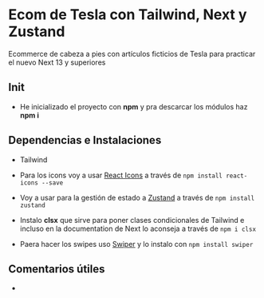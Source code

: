 # Ecom de Tesla con Tailwind, Next y Zustand

Ecommerce de cabeza a pies con artículos ficticios de Tesla para practicar el nuevo Next 13 y superiores

## Init

- He inicializado el proyecto con **npm** y pra descarcar los módulos haz **npm i**

## Dependencias e Instalaciones

- Tailwind

- Para los icons voy a usar [React Icons](https://react-icons.github.io/react-icons/) a través de `npm install react-icons --save`

- Voy a usar para la gestión de estado a [Zustand](https://github.com/pmndrs/zustand) a través de `npm install zustand`

- Instalo **clsx** que sirve para poner clases condicionales de Tailwind e incluso en la documentation de Next lo aconseja a través de `npm i clsx`

- Paera hacer los swipes uso [Swiper](https://swiperjs.com/get-started) y lo instalo con `npm install swiper`

## Comentarios útiles

-
